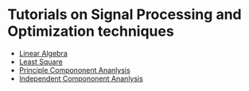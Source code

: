 # Tutorials on Signal Processing and Optimization techniques

* [Linear Algebra](la.md)
* [Least Square](lms.md)
* [Principle Compononent Ananlysis](pca.md)
* [Independent Compononent Ananlysis](ica.md)
